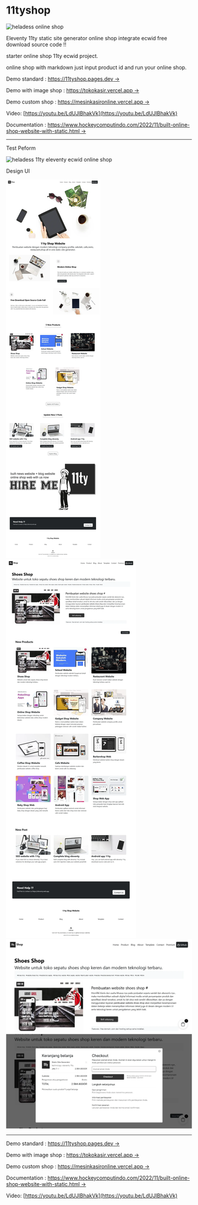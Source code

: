 # 11tyshop

![heladess online shop](https://blogger.googleusercontent.com/img/b/R29vZ2xl/AVvXsEiFqb7c3xCeMahPABf7isdylCHMMfPEm5SM2m_T4QWSRrPBgep_jiTe2Z5AcQJ-qNylCQkuMK9dBmaU0oo0muvDSey4vdbtpLu7cArRWivnp5D_C5vQFfZnd0H01wOsk2FQeRHwKW1uBc1l1KueL1VJHGRb7LNi6CCrfMeb4VQBgKPYxjo4DuHU6TDK-A/s600/shop11ty.webp)

Eleventy 11ty static site generator online shop integrate ecwid free download source code !!

starter online shop 11ty ecwid project.

online shop with markdown just input product id and run your online shop.

Demo standard : [https://11tyshop.pages.dev →](https://11tyshop.pages.dev/)

Demo with image shop : [https://tokokasir.vercel.app →](https://tokokasir.vercel.app)

Demo custom shop : [https://mesinkasironline.vercel.app →](https://mesinkasironline.vercel.app)

Video: [https://youtu.be/LdUJlBhakVk](https://youtu.be/LdUJlBhakVk)

Documentation : [https://www.hockeycomputindo.com/2022/11/built-online-shop-website-with-static.html →](https://www.hockeycomputindo.com/2022/11/built-online-shop-website-with-static.html)

----------------

Test Peform

![heladess 11ty eleventy ecwid online shop](https://blogger.googleusercontent.com/img/b/R29vZ2xl/AVvXsEg51D8lYDOJ9xP5pDzUuajKGpkhK6z1FdGltnIq0zcB-Ji-8IGwHFixWSMx745MQ2WhYsxgL37wYZqValFEFFOYrdHUtarKr7PVgyRbzKz-2Pp9SiAr9OqYNnxePDZJ2rSyRj5VThF8xkLfBphsFAgRYQn8yESFXO-n256BqSz0pP3N3tiedQF4EzHh4Q/s1349/speed%20online%20shop%20seo.webp)


Design UI

![heladess online shop](/img/shoot11tyshop.webp)
![11ty eleventy online shop](/img/shoot11tyshop1.webp)
![e-commerce online shop](/img/shoot11tyshop2.webp)
![statci site geenrator 11ty eleventy ecwid online shop](/img/shoot11tyshop3.webp)


-------------------

Demo standard : [https://11tyshop.pages.dev →](https://11tyshop.pages.dev/)

Demo with image shop : [https://tokokasir.vercel.app →](https://tokokasir.vercel.app)

Demo custom shop : [https://mesinkasironline.vercel.app →](https://mesinkasironline.vercel.app)

Documentation : [https://www.hockeycomputindo.com/2022/11/built-online-shop-website-with-static.html →](https://www.hockeycomputindo.com/2022/11/built-online-shop-website-with-static.html)

Video: [https://youtu.be/LdUJlBhakVk](https://youtu.be/LdUJlBhakVk)
